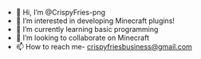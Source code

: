 - 👋 Hi, I’m @CrispyFries-png
- 👀 I’m interested in developing Minecraft plugins!
- 🌱 I’m currently learning basic programming
- 💞️ I’m looking to collaborate on Minecraft
- 📫 How to reach me- crispyfriesbusiness@gmail.com

<!---
CrispyFries-png/CrispyFries-png is a ✨ special ✨ repository because its `README.md` (this file) appears on your GitHub profile.
You can click the Preview link to take a look at your changes.
--->
